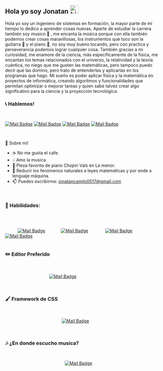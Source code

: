 ## Hola yo soy Jonatan <img src="https://user-images.githubusercontent.com/1303154/88677602-1635ba80-d120-11ea-84d8-d263ba5fc3c0.gif" width="28px" alt="hi">

Hola yo soy un ingeniero de sistemas en formación, la mayor parte de mi tiempo lo dedico a aprender cosas nuevas.
Aparte de estudiar la carrera también soy musico  🎵 , me encanta la música porque con ella también podemos crear  cosas maravillosas, los instrumentos que toco son la guitarra 🎸 y el piano 🎹, no soy muy bueno tocando, pero con practica y perseverancia podemos lograr cualquier cosa.
También gracias a mi curiosidad, me enamore de la ciencia, más específicamente de la física, me encantan los temas relacionados con el universo, la relatividad y la teoría cuántica, no niego que me gusten las matemáticas, pero tampoco puedo decir que las domino, pero trato de entenderlas y aplicarlas en los programas que hago. 
Mi sueño es poder aplicar física y la matemática en proyectos de informática, creando algoritmos y funcionalidades que permitan optimizar o mejorar tareas y quien sabe talvez crear algo significativo para la ciencia y la proyección tecnológica. 
###  📞 Hablemos!

<br>
  
   [![Mail Badge](https://img.shields.io/badge/JonatanIgua-1877F2?style=for-the-badge&logo=facebook&logoColor=white)](https://www.facebook.com/jonatan.igua)
   [![Mail Badge](https://img.shields.io/badge/@JonatanIgua-E4405F?style=for-the-badge&logo=instagram&logoColor=white)](https://www.instagram.com/jonatanigua/)
   [![Mail Badge](https://img.shields.io/badge/jonatancamilo-D14836?style=for-the-badge&logo=gmail&logoColor=white)](jonatancamilo0517@gmail.com)
   [![Mail Badge](https://img.shields.io/badge/LinkedIn-0077B5?style=for-the-badge&logo=linkedin&logoColor=white)](https://www.linkedin.com/in/jonatan-contreras-08793020a/)

<br>

🔵 Sobre mi!
<br>

- ☕ No me gusta el cafe.
- 🎶 Amo la musica.
- 🎹 Pieza favorita de piano Chopin Vals en La menor.
- 🤔 Reducir los fenómenos naturales a leyes matemáticas y por ende a lenguaje máquina.
- 📫 Puedes escribirme: jonatancamilo0517@gmail.com

<br>

### 🚀 Habilidades:
<br>
<br>


 ⠀⠀⠀⠀[![Mail Badge](https://img.shields.io/badge/HTML5-E34F26?style=for-the-badge&logo=html5&logoColor=white)]()⠀⠀⠀⠀⠀[![Mail Badge](https://img.shields.io/badge/CSS3-1572B6?style=for-the-badge&logo=css3&logoColor=white)]()⠀⠀⠀⠀⠀ 
 [![Mail Badge](https://img.shields.io/badge/JavaScript-323330?style=for-the-badge&logo=javascript&logoColor=F7DF1E)]()⠀⠀⠀⠀⠀ 
 [![Mail Badge](https://img.shields.io/badge/Java-ED8B00?style=for-the-badge&logo=openjdk&logoColor=white)]()
<br>
<br>

### ✏️ Editor Preferido
<br>

⠀⠀⠀⠀⠀⠀⠀⠀⠀⠀⠀⠀⠀⠀[![Mail Badge](https://img.shields.io/badge/Visual_Studio_Code-0078D4?style=for-the-badge&logo=visual%20studio%20code&logoColor=white)]()

<br>

### 🖌️ Framework de CSS
<br>

⠀⠀⠀⠀⠀⠀⠀⠀⠀⠀⠀⠀⠀⠀⠀⠀⠀⠀[![Mail Badge](https://img.shields.io/badge/Bootstrap-563D7C?style=for-the-badge&logo=bootstrap&logoColor=white)]()

<br>

### 🎶 ¿En donde escucho musica?
<br>

⠀⠀⠀⠀⠀⠀⠀⠀⠀⠀⠀⠀⠀⠀⠀⠀⠀⠀⠀[![Mail Badge](https://img.shields.io/badge/Spotify-1ED760?&style=for-the-badge&logo=spotify&logoColor=white)]()

